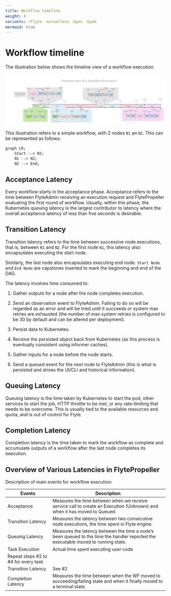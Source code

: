 ```yaml
---
title: Workflow timeline
weight: 4
variants: +flyte -serverless -byoc -byok
mermaid: true
---
```


# Workflow timeline

The illustration below shows the timeline view of a workflow execution.

![Flyte workflow timeline](../_static/images/architecture/workflow-timeline/flyte-workflow-timeline.svg)

This illustration refers to a simple workflow, with 2 nodes `N1` an `N2`. This can be represented as follows:

```mermaid
graph LR;
    Start --> N1;
    N1 --> N2;
    N2 --> End;
```


## Acceptance Latency

Every workflow starts in the acceptance phase.
Acceptance refers to the time between FlyteAdmin receiving an execution request and FlytePropeller evaluating the first round of workflow.
Usually, within this phase, the Kubernetes queuing latency is the largest contributor to latency where the overall acceptance latency of less than five seconds is desirable.


## Transition Latency

Transition latency refers to the time between successive node executions, that is, between `N1` and `N2`.
For the first node `N1`, this latency also encapsulates executing the start node.

Similarly, the last node also encapsulates executing end node.
`Start Node` and `End Node` are capstones inserted to mark the beginning and end of the DAG.

The latency involves time consumed to:

1. Gather outputs for a node after the node completes execution.

1. Send an observation event to FlyteAdmin.
   Failing to do so will be regarded as an error and will be tried until it succeeds or system max retries are exhausted (the number of max system retries is configured to be 30 by default and can be altered per deployment).

2. Persist data to Kubernetes.

3. Receive the persisted object back from Kubernetes (as this process is eventually consistent using informer caches).

4. Gather inputs for a node before the node starts.

5. Send a queued event for the next node to FlyteAdmin (this is what is persisted and drives the UI/CLI and historical information).


## Queuing Latency

Queuing latency is the time taken by Kubernetes to start the pod, other services to start the job, HTTP throttle to be met, or any rate-limiting that needs to be overcome. This is usually tied to the available resources and quota, and is out of control for Flyte.


## Completion Latency

Completion latency is the time taken to mark the workflow as complete and accumulate outputs of a workflow after the last node completes its execution.


## Overview of Various Latencies in FlytePropeller

Description of main events for workflow execution:

| Events | Description |
|-|-|
| Acceptance | Measures the time between when we receive service call to create an Execution (Unknown) and when it has moved to Queued. |
| Transition Latency | Measures the latency between two consecutive node executions, the time spent in Flyte engine. |
| Queuing Latency | Measures the latency between the time a node’s been queued to the time the handler reported the executable moved to running state. |
| Task Execution | Actual time spent executing user code |
| Repeat steps #2 to #4 for every task | |
| Transition Latency | See #2 |
| Completion Latency | Measures the time between when the WF moved to succeeding/failing state and when it finally moved to a terminal state. |

